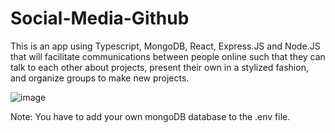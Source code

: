 # Social-Media-Github
This is an app using Typescript, MongoDB, React, Express.JS and Node.JS that will facilitate communications between people online such that they can talk to each other about projects, present their own in a stylized fashion, and organize groups to make new projects.

![image](https://github.com/Tahsin2020/Social-Media-Github/assets/62449141/91b597de-75a7-470c-9097-67a41ebdd9fb)

Note: You have to add your own mongoDB database to the .env file.
